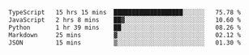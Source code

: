 <!--START_SECTION:waka-->

```txt
TypeScript   15 hrs 15 mins  ███████████████████░░░░░░   75.78 %
JavaScript   2 hrs 8 mins    ██▓░░░░░░░░░░░░░░░░░░░░░░   10.60 %
Python       1 hr 39 mins    ██░░░░░░░░░░░░░░░░░░░░░░░   08.26 %
Markdown     25 mins         ▓░░░░░░░░░░░░░░░░░░░░░░░░   02.12 %
JSON         15 mins         ▒░░░░░░░░░░░░░░░░░░░░░░░░   01.30 %
```

<!--END_SECTION:waka-->
